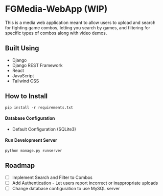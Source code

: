 # FGMedia-WebApp (WIP)
This is a media web application meant to allow users to upload and search for fighting game combos, letting you search by games, and filtering for specific
types of combos along with video demos.

## Built Using
* Django
* Django REST Framework
* React
* JavaScript
* Tailwind CSS

## How to Install
```pip install -r requirements.txt```

#### Database Configuration
* Default Configuration (SQLite3)

#### Run Development Server
```python manage.py runserver```

## Roadmap
- [ ] Implement Search and Filter to Combos
- [ ] Add Authentication
      - Let users report incorrect or inappropriate uploads
- [ ] Change database configuration to use MySQL server
